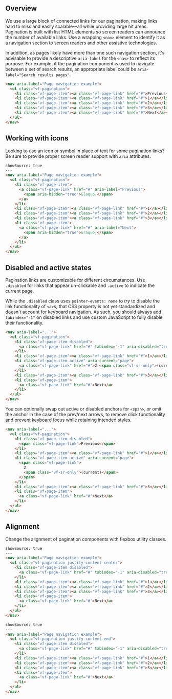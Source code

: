 ## Overview

We use a large block of connected links for our pagination, making links hard to miss and easily scalable—all while providing large hit areas. Pagination is built with list HTML elements so screen readers can announce the number of available links. Use a wrapping `<nav>` element to identify it as a navigation section to screen readers and other assistive technologies.

In addition, as pages likely have more than one such navigation section, it's advisable to provide a descriptive `aria-label` for the `<nav>` to reflect its purpose. For example, if the pagination component is used to navigate between a set of search results, an appropriate label could be `aria-label="Search results pages"`.

```html
<nav aria-label="Page navigation example">
  <ul class="vf-pagination">
    <li class="vf-page-item"><a class="vf-page-link" href="#">Previous</a></li>
    <li class="vf-page-item"><a class="vf-page-link" href="#">1</a></li>
    <li class="vf-page-item"><a class="vf-page-link" href="#">2</a></li>
    <li class="vf-page-item"><a class="vf-page-link" href="#">3</a></li>
    <li class="vf-page-item"><a class="vf-page-link" href="#">Next</a></li>
  </ul>
</nav>
```

## Working with icons

Looking to use an icon or symbol in place of text for some pagination links? Be sure to provide proper screen reader support with `aria` attributes.

```html
showSource: true
---
<nav aria-label="Page navigation example">
  <ul class="vf-pagination">
    <li class="vf-page-item">
      <a class="vf-page-link" href="#" aria-label="Previous">
        <span aria-hidden="true">&laquo;</span>
      </a>
    </li>
    <li class="vf-page-item"><a class="vf-page-link" href="#">1</a></li>
    <li class="vf-page-item"><a class="vf-page-link" href="#">2</a></li>
    <li class="vf-page-item"><a class="vf-page-link" href="#">3</a></li>
    <li class="vf-page-item">
      <a class="vf-page-link" href="#" aria-label="Next">
        <span aria-hidden="true">&raquo;</span>
      </a>
    </li>
  </ul>
</nav>
```

## Disabled and active states

Pagination links are customizable for different circumstances. Use `.disabled` for links that appear un-clickable and `.active` to indicate the current page.

While the `.disabled` class uses `pointer-events: none` to _try_ to disable the link functionality of `<a>`s, that CSS property is not yet standardized and doesn't account for keyboard navigation. As such, you should always add `tabindex="-1"` on disabled links and use custom JavaScript to fully disable their functionality.

```html
<nav aria-label="...">
  <ul class="vf-pagination">
    <li class="vf-page-item disabled">
      <a class="vf-page-link" href="#" tabindex="-1" aria-disabled="true">Previous</a>
    </li>
    <li class="vf-page-item"><a class="vf-page-link" href="#">1</a></li>
    <li class="vf-page-item active" aria-current="page">
      <a class="vf-page-link" href="#">2 <span class="vf-sr-only">(current)</span></a>
    </li>
    <li class="vf-page-item"><a class="vf-page-link" href="#">3</a></li>
    <li class="vf-page-item">
      <a class="vf-page-link" href="#">Next</a>
    </li>
  </ul>
</nav>
```

You can optionally swap out active or disabled anchors for `<span>`, or omit the anchor in the case of the prev/next arrows, to remove click functionality and prevent keyboard focus while retaining intended styles.

```html
<nav aria-label="...">
  <ul class="vf-pagination">
    <li class="vf-page-item disabled">
      <span class="vf-page-link">Previous</span>
    </li>
    <li class="vf-page-item"><a class="vf-page-link" href="#">1</a></li>
    <li class="vf-page-item active" aria-current="page">
      <span class="vf-page-link">
        2
        <span class="vf-sr-only">(current)</span>
      </span>
    </li>
    <li class="vf-page-item"><a class="vf-page-link" href="#">3</a></li>
    <li class="vf-page-item">
      <a class="vf-page-link" href="#">Next</a>
    </li>
  </ul>
</nav>
```

## Alignment

Change the alignment of pagination components with flexbox utility classes.

```html
showSource: true
---
<nav aria-label="Page navigation example">
  <ul class="vf-pagination justify-content-center">
    <li class="vf-page-item disabled">
      <a class="vf-page-link" href="#" tabindex="-1" aria-disabled="true">Previous</a>
    </li>
    <li class="vf-page-item"><a class="vf-page-link" href="#">1</a></li>
    <li class="vf-page-item"><a class="vf-page-link" href="#">2</a></li>
    <li class="vf-page-item"><a class="vf-page-link" href="#">3</a></li>
    <li class="vf-page-item">
      <a class="vf-page-link" href="#">Next</a>
    </li>
  </ul>
</nav>
```

```html
showSource: true
---
<nav aria-label="Page navigation example">
  <ul class="vf-pagination justify-content-end">
    <li class="vf-page-item disabled">
      <a class="vf-page-link" href="#" tabindex="-1" aria-disabled="true">Previous</a>
    </li>
    <li class="vf-page-item"><a class="vf-page-link" href="#">1</a></li>
    <li class="vf-page-item"><a class="vf-page-link" href="#">2</a></li>
    <li class="vf-page-item"><a class="vf-page-link" href="#">3</a></li>
    <li class="vf-page-item">
      <a class="vf-page-link" href="#">Next</a>
    </li>
  </ul>
</nav>
```
